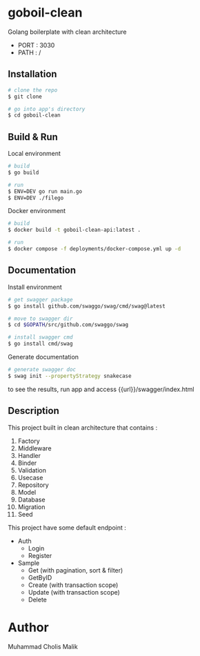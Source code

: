 # goboil-clean
Golang boilerplate with clean architecture
- PORT : 3030
- PATH : /

## Installation

``` bash
# clone the repo
$ git clone 

# go into app's directory
$ cd goboil-clean
```

## Build & Run

Local environment
``` bash
# build 
$ go build

# run 
$ ENV=DEV go run main.go
$ ENV=DEV ./filego
```

Docker environment
``` bash
# build 
$ docker build -t goboil-clean-api:latest .

# run
$ docker compose -f deployments/docker-compose.yml up -d
```

## Documentation

Install environment
``` bash
# get swagger package 
$ go install github.com/swaggo/swag/cmd/swag@latest

# move to swagger dir
$ cd $GOPATH/src/github.com/swaggo/swag

# install swagger cmd 
$ go install cmd/swag
```

Generate documentation
``` bash
# generate swagger doc
$ swag init --propertyStrategy snakecase
```
to see the results, run app and access {{url}}/swagger/index.html

## Description 
This project built in clean architecture that contains :
1. Factory   
2. Middleware 
3. Handler
4. Binder
5. Validation
6. Usecase
7. Repository
8. Model
9. Database
9. Migration
10. Seed

This project have some default endpoint :
- Auth 
  - Login
  - Register
- Sample
  - Get (with pagination, sort & filter)
  - GetByID
  - Create (with transaction scope)
  - Update (with transaction scope)
  - Delete

# Author
Muhammad Cholis Malik